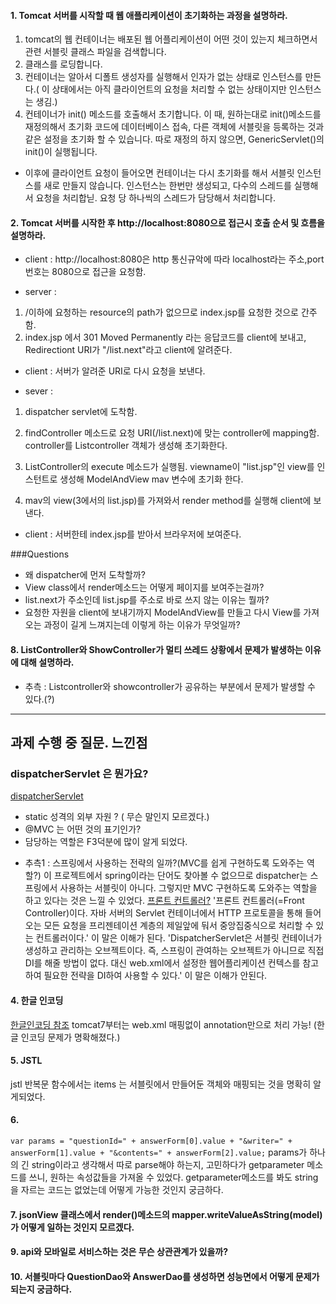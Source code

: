 #### 1. Tomcat 서버를 시작할 때 웹 애플리케이션이 초기화하는 과정을 설명하라.
1. tomcat의 웹 컨테이너는 배포된 웹 어플리케이션이 어떤 것이 있는지 체크하면서 관련 서블릿 클래스 파일을 검색합니다.
2. 클래스를 로딩합니다.
3. 컨테이너는 알아서 디폴트 생성자를 실행해서 인자가 없는 상태로 인스턴스를 만든다.( 이 상태에서는 아직 클라이언트의 요청을 처리할 수 없는 상태이지만 인스턴스는 생김.)
4. 컨테이너가 init() 메소드를 호출해서 초기합니다. 이 때, 원하는대로 init()메소드를 재정의해서 초기화 코드에 데이터베이스 접속, 다른 객체에 서블릿을 등록하는 것과 같은 설정을 초기화 할 수 있습니다. 따로 재정의 하지 않으면, GenericServlet()의 init()이 실행됩니다. 
* 이후에 클라이언트 요청이 들어오면 컨테이너는 다시 초기화를 해서 서블릿 인스턴스를 새로 만들지 않습니다. 인스턴스는 한번만 생성되고, 다수의 스레드를 실행해서 요청을 처리합닏. 요청 당 하나씩의 스레드가 담당해서 처리합니다. 


#### 2. Tomcat 서버를 시작한 후 http://localhost:8080으로 접근시 호출 순서 및 흐름을 설명하라.
* client : http://localhost:8080은
http 통신규악에 따라 localhost라는 주소,port번호는 8080으로 접근을 요청함.

* server : 
1. /이하에 요청하는 resource의 path가 없으므로 index.jsp를 요청한 것으로 간주함.   
2. index.jsp 에서 301 Moved Permanently 라는 응답코드를 client에 보내고, Redirectiont URI가 "/list.next"라고 client에 알려준다.

* client : 
서버가 알려준 URI로 다시 요청을 보낸다. 

* sever : 

1. dispatcher servlet에 도착함.

2. findController 메소드로 요청 URI(/list.next)에 맞는
controller에 mapping함. 
controller를 Listcontroller 객체가 생성해 초기화한다.


3. ListController의 execute 메소드가 실행됨. viewname이 "list.jsp"인 view를 인스턴트로 생성해 ModelAndView mav 변수에 초기화 한다.

4. mav의 view(3에서의 list.jsp)를 가져와서 render method를 실행해 client에 보낸다.

* client : 
서버한테 index.jsp를 받아서 브라우저에 보여준다.

###Questions
- 왜 dispatcher에 먼저 도착할까? 
- View class에서 render메소드는 어떻게 페이지를 보여주는걸까? 
- list.next가 주소인데 list.jsp를 주소로 바로 쓰지 않는 이유는 뭘까? 
- 요청한 자원을 client에 보내기까지 ModelAndView를 만들고 다시 View를 가져오는 과정이 길게 느껴지는데 이렇게 하는 이유가 무엇일까?

#### 8. ListController와 ShowController가 멀티 쓰레드 상황에서 문제가 발생하는 이유에 대해 설명하라.
- 추측 : Listcontroller와 showcontroller가 공유하는 부분에서 문제가 발생할 수 있다.(?)
--------------------------------
## 과제 수행 중 질문. 느낀점    
### dispatcherServlet 은 뭔가요?

[dispatcherServlet](http://egloos.zum.com/springmvc/v/504151)        

- static 성격의 외부 자원 ? ( 무슨 말인지 모르겠다.)
- @MVC 는 어떤 것의 표기인가?
- 담당하는 역할은 F3덕분에 많이 알게 되었다. 

* 추측1 : 스프링에서 사용하는 전략의 일까?(MVC를 쉽게 구현하도록 도와주는 역할?)
이 프로젝트에서 spring이라는 단어도 찾아볼 수 없으므로 dispatcher는 스프링에서 사용하는 서블릿이 아니다. 그렇지만 MVC 구현하도록 도와주는 역할을 하고 있다는 것은 느낄 수 있었다. 
[프론트 컨트롤러?](http://kimddochi.tistory.com/85)
'프론트 컨트롤러(=Front Controller)이다. 자바 서버의 Servlet 컨테이너에서 HTTP 프로토콜을 통해 들어오는 모든 요청을 프리젠테이션 계층의 제일앞에 둬서 중앙집중식으로 처리할 수 있는 컨트롤러이다.'
이 말은 이해가 된다.
'DispatcherServlet은 서블릿 컨테이너가 생성하고 관리하는 오브젝트이다.
즉, 스프링이 관여하는 오브젝트가 아니므로 직접 DI를 해줄 방법이 없다. 대신 web.xml에서 설정한 웹어플리케이션 컨텍스를 참고하여 필요한 전략을 DI하여 사용할 수 있다.'
이 말은 이해가 안된다.

#### 4. 한글 인코딩
[한글인코딩 참조](http://maxim365.tistory.com/?page=162#recentTrackback) tomcat7부터는 web.xml 매핑없이 annotation만으로 처리 가능! (한글 인코딩 문제가 명확해졌다.)

#### 5. JSTL 
jstl 반복문 함수에서는 items 는 서블릿에서 만들어둔 객체와 매핑되는 것을 명확히 알게되었다. 

#### 6.
```var params = "questionId=" + answerForm[0].value + "&writer=" + answerForm[1].value + "&contents=" + answerForm[2].value;```
params가 하나의 긴 string이라고 생각해서 따로 parse해야 하는지, 고민하다가 getparameter 메소드를 쓰니, 원하는 속성값들을 가져올 수 있었다. 
getparameter메소드를 봐도 string을 자르는 코드는 없었는데 어떻게 가능한 것인지 궁금하다. 


#### 7. jsonView 클래스에서 render()메소드의 mapper.writeValueAsString(model)가 어떻게 일하는 것인지 모르겠다. 

#### 9. api와 모바일로 서비스하는 것은 무슨 상관관계가 있을까?

#### 10. 서블릿마다 QuestionDao와 AnswerDao를 생성하면 성능면에서 어떻게 문제가 되는지 궁금하다.




